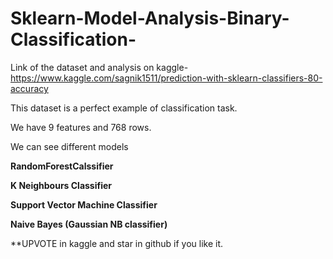 # Sklearn-Model-Analysis-Binary-Classification-

  Link of the dataset and analysis on kaggle- https://www.kaggle.com/sagnik1511/prediction-with-sklearn-classifiers-80-accuracy
  
  This dataset is a perfect example of classification task.
  
  We have 9 features and 768 rows.
  
  We can see different models 
  
   **RandomForestCalssifier**
      
   **K Neighbours Classifier**
      
   **Support Vector Machine Classifier**
      
   **Naive Bayes (Gaussian NB classifier)**
      
      
**UPVOTE in kaggle and star in github if you like it.
